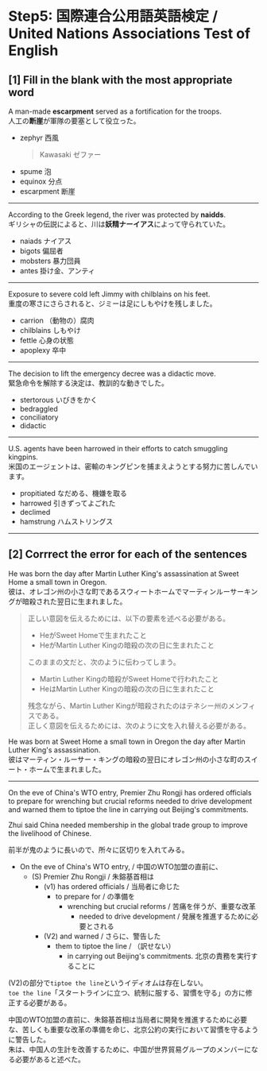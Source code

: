 # Step5: 国際連合公用語英語検定 / United Nations Associations Test of English

## [1] Fill in the blank with the most appropriate word

A man-made **escarpment** served as a fortification for the troops.  
人工の**断崖**が軍隊の要塞として役立った。

- zephyr 西風
  > Kawasaki ゼファー
- spume 泡
- equinox 分点
- escarpment 断崖

---

According to the Greek legend, the river was protected by **naidds**.  
ギリシャの伝説によると、川は**妖精ナーイアス**によって守られていた。

- naiads ナイアス
- bigots 偏屈者
- mobsters 暴力団員
- antes 掛け金、アンティ

---

Exposure to severe cold left Jimmy with chilblains on his feet.  
重度の寒さにさらされると、ジミーは足にしもやけを残しました。

- carrion （動物の）腐肉
- chilblains しもやけ
- fettle 心身の状態
- apoplexy 卒中

---

The decision to lift the emergency decree was a didactic move.  
緊急命令を解除する決定は、教訓的な動きでした。

- stertorous いびきをかく
- bedraggled
- conciliatory
- didactic

---

U.S. agents have been harrowed in their efforts to catch smuggling kingpins.  
米国のエージェントは、密輸のキングピンを捕まえようとする努力に苦しんでいます。

- propitiated なだめる、機嫌を取る
- harrowed 引きずってよごれた
- declimed
- hamstrung ハムストリングス

---

## [2] Corrrect the error for each of the sentences

He was born the day after Martin Luther King's assassination at Sweet Home a small town in Oregon.  
彼は、オレゴン州の小さな町であるスウィートホームでマーティンルーサーキングが暗殺された翌日に生まれました。

> 正しい意図を伝えるためには、以下の要素を述べる必要がある。
>
> - HeがSweet Homeで生まれたこと
> - HeがMartin Luther Kingの暗殺の次の日に生まれたこと
>
> このままの文だと、次のように伝わってしまう。
>
> - Martin Luther Kingの暗殺がSweet Homeで行われたこと
> - HeはMartin Luther Kingの暗殺の次の日に生まれたこと
>
> 残念ながら、Martin Luther Kingが暗殺されたのはテネシー州のメンフィスである。  
> 正しく意図を伝えるためには、次のように文を入れ替える必要がある。

He was born at Sweet Home a small town in Oregon the day after Martin Luther King's assassination.  
彼はマーティン・ルーサー・キングの暗殺の翌日にオレゴン州の小さな町のスイート・ホームで生まれました。

---

On the eve of China's WTO entry, Premier Zhu Rongji has ordered officials to prepare for wrenching but crucial reforms needed to drive development and warned them to tiptoe the line in carrying out Beijing's commitments.  

Zhui said China needed membership in the global trade group to improve the livelihood of Chinese.  

前半が鬼のように長いので、所々に区切りを入れてみる。  

- On the eve of China's WTO entry, / 中国のWTO加盟の直前に、  
  - (S) Premier Zhu Rongji / 朱鎔基首相は
    - (v1) has ordered officials / 当局者に命じた
      - to prepare for / の準備を
        - wrenching but crucial reforms / 苦痛を伴うが、重要な改革
          - needed to drive development / 発展を推進するために必要とされる
    - (V2) and warned / さらに、警告した
      - them to tiptoe the line / （訳せない）
        - in carrying out Beijing's commitments. 北京の責務を実行することに  

(V2)の部分で`tiptoe the line`というイディオムは存在しない。  
`toe the line`「スタートラインに立つ、統制に服する、習慣を守る」の方に修正する必要がある。

中国のWTO加盟の直前に、朱鎔基首相は当局者に開発を推進するために必要な、苦しくも重要な改革の準備を命じ、北京公約の実行において習慣を守るように警告した。  
朱は、中国人の生計を改善するために、中国が世界貿易グループのメンバーになる必要があると述べた。
